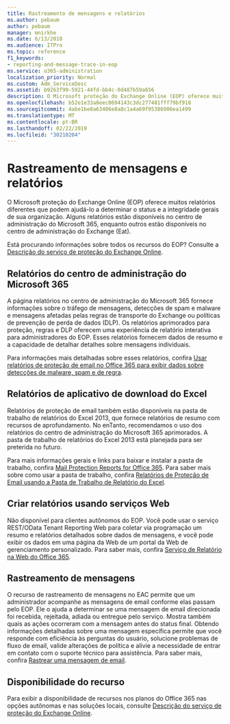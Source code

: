 ```yaml
---
title: Rastreamento de mensagens e relatórios
ms.author: pebaum
author: pebaum
manager: mnirkhe
ms.date: 6/13/2018
ms.audience: ITPro
ms.topic: reference
f1_keywords:
- reporting-and-message-trace-in-eop
ms.service: o365-administration
localization_priority: Normal
ms.custom: Adm_ServiceDesc
ms.assetid: b9263f99-5921-44fd-bb4c-0d487b59a656
description: O Microsoft proteção do Exchange Online (EOP) oferece muitos relatórios diferentes que podem ajudá-lo a determinar o status e a integridade gerais de sua organização. Alguns relatórios estão disponíveis no centro de administração do Microsoft 365, enquanto outros estão disponíveis no centro de administração do Exchange (Eat).
ms.openlocfilehash: b52e1e33a8eec0694143c3dc277481fff79bf918
ms.sourcegitcommit: 4abe1be8a63406e8a8c1a4a69f95386906ea1499
ms.translationtype: MT
ms.contentlocale: pt-BR
ms.lasthandoff: 02/22/2019
ms.locfileid: "30210204"
---
```

# <a name="reporting-and-message-trace"></a>Rastreamento de mensagens e relatórios

O Microsoft proteção do Exchange Online (EOP) oferece muitos relatórios diferentes que podem ajudá-lo a determinar o status e a integridade gerais de sua organização. Alguns relatórios estão disponíveis no centro de administração do Microsoft 365, enquanto outros estão disponíveis no centro de administração do Exchange (Eat).
  
Está procurando informações sobre todos os recursos do EOP? Consulte a [Descrição do serviço de proteção do Exchange Online](exchange-online-protection-service-description.md).
  
## <a name="microsoft-365-admin-center-reports"></a>Relatórios do centro de administração do Microsoft 365
<a name="BKMK_office365admincenterreports"> </a>

A página relatórios no centro de administração do Microsoft 365 fornece informações sobre o tráfego de mensagens, detecções de spam e malware e mensagens afetadas pelas regras de transporte do Exchange ou políticas de prevenção de perda de dados (DLP). Os relatórios aprimorados para proteção, regras e DLP oferecem uma experiência de relatório interativa para administradores do EOP. Esses relatórios fornecem dados de resumo e a capacidade de detalhar detalhes sobre mensagens individuais.
  
Para informações mais detalhadas sobre esses relatórios, confira [Usar relatórios de proteção de email no Office 365 para exibir dados sobre detecções de malware, spam e de regra](https://go.microsoft.com/fwlink/p/?LinkID=401102).
  
## <a name="excel-download-application-reports"></a>Relatórios de aplicativo de download do Excel
<a name="BKMK_exceldownloadapplicationreports"> </a>

Relatórios de proteção de email também estão disponíveis na pasta de trabalho de relatórios do Excel 2013, que fornece relatórios de resumo com recursos de aprofundamento. No enTanto, recomendamos o uso dos relatórios do centro de administração do Microsoft 365 aprimorados. A pasta de trabalho de relatórios do Excel 2013 está planejada para ser preterida no futuro. 
  
Para mais informações gerais e links para baixar e instalar a pasta de trabalho, confira [Mail Protection Reports for Office 365](https://go.microsoft.com/fwlink/p/?LinkId=271776). Para saber mais sobre como usar a pasta de trabalho, confira [Relatórios de Proteção de Email usando a Pasta de Trabalho de Relatório do Excel](https://go.microsoft.com/fwlink/p/?LinkId=285211).
  
## <a name="reporting-using-web-services"></a>Criar relatórios usando serviços Web
<a name="BKMK_reportingusingwebservices"> </a>

Não disponível para clientes autônomos do EOP. Você pode usar o serviço REST/OData Tenant Reporting Web para coletar via programação um resumo e relatórios detalhados sobre dados de mensagens, e você pode exibir os dados em uma página da Web de um portal da Web de gerenciamento personalizado. Para saber mais, confira [Serviço de Relatório na Web do Office 365](https://go.microsoft.com/fwlink/?LinkId=279926).
  
## <a name="message-trace"></a>Rastreamento de mensagens
<a name="BKMK_messagetrace"> </a>

O recurso de rastreamento de mensagens no EAC permite que um administrador acompanhe as mensagens de email conforme elas passam pelo EOP. Ele o ajuda a determinar se uma mensagem de email direcionada foi recebida, rejeitada, adiada ou entregue pelo serviço. Mostra também quais as ações ocorreram com a mensagem antes do status final. Obtendo informações detalhadas sobre uma mensagem específica permite que você responde com eficiência às perguntas do usuário, solucione problemas de fluxo de email, valide alterações de política e alivie a necessidade de entrar em contato com o suporte técnico para assistência. Para saber mais, confira [Rastrear uma mensagem de email](https://go.microsoft.com/fwlink/p/?LinkID=282262).
  
## <a name="feature-availability"></a>Disponibilidade do recurso
<a name="BKMK_messagetrace"> </a>

Para exibir a disponibilidade de recursos nos planos do Office 365 nas opções autônomas e nas soluções locais, consulte [Descrição do serviço de proteção do Exchange Online](exchange-online-protection-service-description.md).
  

